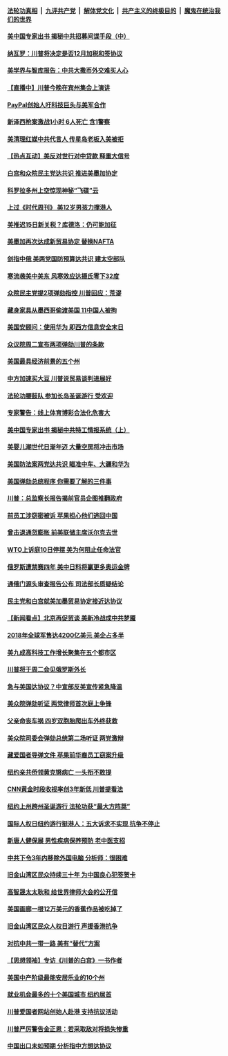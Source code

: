 ####  [法轮功真相](../../../../basic/blob/master/README.md?t=12111439) &nbsp;|&nbsp; [九评共产党](../../../../9ping.md/blob/master/README.md?t=12111439) &nbsp;|&nbsp; [解体党文化](../../../../jtdwh.md/blob/master/README.md?t=12111439)  &nbsp;|&nbsp; [共产主义的终极目的](../../../../gczydzjmd.md/blob/master/README.md?t=12111439) &nbsp;|&nbsp; [魔鬼在统治我们的世界](../../../../mgztzwmdsj.md/blob/master/README.md?t=12111439) 

#### [美中国专家出书 揭秘中共招募间谍手段（中）](../pages/nsc412/n11712075.md?t=12111439) 

#### [纳瓦罗：川普将决定是否12月加税和签协议](../pages/nsc412/n11714790.md?t=12111439) 

#### [美学界与智库报告：中共大撒币外交难买人心](../pages/nsc412/n11714478.md?t=12111439) 

#### [【直播中】川普今晚在宾州集会上演讲](../pages/nsc412/n11714511.md?t=12111439) 

#### [PayPal创始人吁科技巨头与美军合作](../pages/nsc412/n11714129.md?t=12111439) 

#### [新泽西枪案激战1小时 6人死亡 含1警察](../pages/nsc412/n11714251.md?t=12111439) 

#### [美清理红媒中共代言人 传星岛老板入美被拒](../pages/nsc412/n11714459.md?t=12111439) 

#### [【热点互动】美反对世行对中贷款 释重大信号](../pages/nsc412/n11714373.md?t=12111439) 

#### [白宫和众院民主党达共识 推进美墨加协定](../pages/nsc412/n11714271.md?t=12111439) 

#### [科罗拉多州上空惊现神秘“飞碟”云](../pages/nsc412/n11714286.md?t=12111439) 

#### [上过《时代周刊》 美12岁男孩力撑港人](../pages/nsc412/n11714181.md?t=12111439) 

#### [美推迟15日新关税？库德洛：仍可能加征](../pages/nsc412/n11714155.md?t=12111439) 

#### [美墨加再次达成新贸易协定 替换NAFTA](../pages/nsc412/n11713935.md?t=12111439) 

#### [剑指中俄 美两党国防预算达共识 建太空部队](../pages/nsc412/n11714086.md?t=12111439) 

#### [寒流袭美中美东 风寒效应达摄氏零下32度](../pages/nsc412/n11713951.md?t=12111439) 

#### [众院民主党提2项弹劾指控 川普回应：荒谬](../pages/nsc412/n11713860.md?t=12111439) 

#### [藏身家具从墨西哥偷渡美国 11中国人被拘](../pages/nsc412/n11713745.md?t=12111439) 

#### [美国安顾问：使用华为 即西方信息安全末日](../pages/nsc412/n11713761.md?t=12111439) 

#### [众议院周二宣布两项弹劾川普的条款](../pages/nsc412/n11713538.md?t=12111439) 

#### [美国最具经济前景的五个州](../pages/nsc412/n11713530.md?t=12111439) 

#### [中方加速买大豆 川普说贸易谈判进展好](../pages/nsc412/n11713494.md?t=12111439) 

#### [法轮功腰鼓队 参加长岛圣诞游行 受欢迎](../pages/nsc412/n11712632.md?t=12111439) 

#### [专家警告：线上体育博彩合法化危害大](../pages/nsc412/n11712648.md?t=12111439) 

#### [美中国专家出书 揭秘中共特工情报系统（上）](../pages/nsc412/n11712035.md?t=12111439) 

#### [美婴儿潮世代日渐年迈 大量空房将冲击市场](../pages/nsc412/n11711079.md?t=12111439) 

#### [美国防法案两党达共识 瞄准中车、大疆和华为](../pages/nsc412/n11712431.md?t=12111439) 

#### [美国弹劾总统程序 你需要了解的三件事](../pages/nsc412/n11711877.md?t=12111439) 

#### [川普：总监察长报告揭前官员企图推翻政府](../pages/nsc412/n11712103.md?t=12111439) 

#### [前员工涉窃密被诉 苹果担心他们逃回中国](../pages/nsc412/n11712067.md?t=12111439) 

#### [曾击退通货膨胀 前美联储主席沃尔克去世](../pages/nsc412/n11711986.md?t=12111439) 

#### [WTO上诉庭10日停摆 美为何阻止任命法官](../pages/nsc412/n11711821.md?t=12111439) 

#### [俄罗斯遭禁赛四年 美中日料将赢更多奥运金牌](../pages/nsc412/n11711530.md?t=12111439) 

#### [通俄门源头审查报告公布 司法部长质疑结论](../pages/nsc412/n11711427.md?t=12111439) 

#### [民主党和白宫就美加墨贸易协定接近达协议](../pages/nsc412/n11711806.md?t=12111439) 

#### [【新闻看点】北京再促贸谈 美新冷战成中共梦魇](../pages/nsc412/n11711248.md?t=12111439) 

#### [2018年全球军售达4200亿美元 美企占多半](../pages/nsc412/n11711526.md?t=12111439) 

#### [美九成高科技工作增长聚集在五个都市区](../pages/nsc412/n11711256.md?t=12111439) 

#### [川普将于周二会见俄罗斯外长](../pages/nsc412/n11711481.md?t=12111439) 

#### [急与美国达协议？中宣部反美宣传紧急降温](../pages/nsc412/n11711305.md?t=12111439) 

#### [美众院弹劾听证 两党律师首次庭上争锋](../pages/nsc412/n11711379.md?t=12111439) 

#### [父亲命丧车祸 四岁双胞胎爬出车外终获救](../pages/nsc412/n11711357.md?t=12111439) 

#### [美众院司委会弹劾总统第二场听证 两党激辩](../pages/nsc412/n11711326.md?t=12111439) 

#### [藏爱国者导弹文件 苹果前华裔员工窃案升级](../pages/nsc412/n11710982.md?t=12111439) 

#### [纽约亲共侨领黄克锵病亡 一头衔不敢提](../pages/nsc412/n11707166.md?t=12111439) 

#### [CNN黄金时段收视率创3年新低 川普提看法](../pages/nsc412/n11710463.md?t=12111439) 

#### [纽约上州跨州圣诞游行 法轮功获“最大方阵奨”](../pages/nsc412/n11710491.md?t=12111439) 

#### [国际人权日纽约游行挺港人：五大诉求不实现 抗争不停止](../pages/nsc412/n11710015.md?t=12111439) 

#### [新唐人健保展 男性疾病保养预防 老中医支招](../pages/nsc412/n11710055.md?t=12111439) 

#### [中共下令3年内移除外国电脑 分析师：很困难](../pages/nsc412/n11710103.md?t=12111439) 

#### [旧金山湾区民众持续三十年  为中国良心犯签贺卡](../pages/nsc412/n11709970.md?t=12111439) 

#### [高智晟太太耿和  给世界律师大会的公开信](../pages/nsc412/n11709932.md?t=12111439) 

#### [美国画廊一根12万美元的香蕉作品被吃掉了](../pages/nsc412/n11709770.md?t=12111439) 

#### [旧金山湾区民众人权日游行 声援香港抗争](../pages/nsc412/n11709863.md?t=12111439) 

#### [对抗中共一带一路 美有“替代”方案](../pages/nsc412/n11709356.md?t=12111439) 

#### [【思想领袖】专访《川普的白宫》一书作者](../pages/nsc412/n11709222.md?t=12111439) 

#### [美国中产阶级最能安居乐业的10个州](../pages/nsc412/n11696689.md?t=12111439) 

#### [就业机会最多的十个美国城市 纽约居首](../pages/nsc412/n11708786.md?t=12111439) 

#### [川普爱国者网站创始人赴港 支持抗议活动](../pages/nsc412/n11709077.md?t=12111439) 

#### [川普严厉警告金正恩：若采取敌对将损失惨重](../pages/nsc412/n11709048.md?t=12111439) 

#### [中国出口未如预期 分析指中方想达协议](../pages/nsc412/n11709015.md?t=12111439) 

